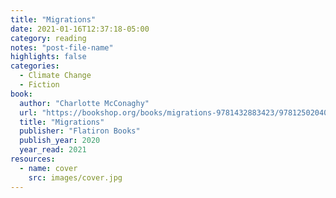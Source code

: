 ```yaml
---
title: "Migrations"
date: 2021-01-16T12:37:18-05:00
category: reading
notes: "post-file-name"
highlights: false
categories:
  - Climate Change
  - Fiction
book:
  author: "Charlotte McConaghy"
  url: "https://bookshop.org/books/migrations-9781432883423/9781250204028"
  title: "Migrations"
  publisher: "Flatiron Books"
  publish_year: 2020
  year_read: 2021
resources:
  - name: cover
    src: images/cover.jpg
---
```


